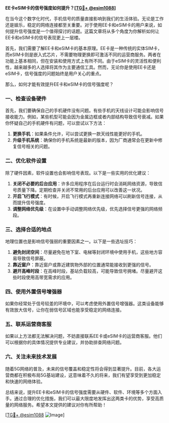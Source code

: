 **EE卡eSIM卡的信号强度如何提升？[[TG💪+ @esim1088](https://t.me/s/esim1088)]**

在当今这个数字化时代，手机信号的质量直接影响到我们的生活体验。无论是工作还是娱乐，稳定的网络连接都至关重要。对于使用EE卡和eSIM卡的用户来说，如何提升信号强度是一个值得探讨的话题。这篇文章将从多个角度为你解析如何让EE卡和eSIM卡的信号表现更上一层楼。

首先，我们需要了解EE卡和eSIM卡的基本原理。EE卡是一种传统的实体SIM卡，而eSIM卡则是嵌入式芯片，不需要物理更换即可激活不同的运营商服务。两者在功能上基本相同，但在安装和使用方式上有所不同。由于eSIM卡的灵活性和便利性，越来越多的人选择将其作为主要通信工具。然而，无论你是使用EE卡还是eSIM卡，信号强度的问题始终是用户关心的重点。

那么，如何才能有效提升EE卡和eSIM卡的信号强度呢？

### 一、检查设备硬件

首先，我们要确保自己的手机硬件没有问题。有些手机的天线设计可能会影响信号接收能力。例如，某些机型可能会因为金属边框或者内部结构导致信号衰减。如果你怀疑自己的手机硬件有问题，可以尝试以下方法：

1. **更换手机**：如果条件允许，可以尝试更换一款天线性能更好的手机。
2. **升级手机系统**：确保你的手机系统是最新的版本，因为厂商通常会在更新中修复信号相关的问题。

### 二、优化软件设置

除了硬件因素，软件设置也会影响信号表现。以下是一些实用的优化建议：

1. **关闭不必要的后台应用**：许多应用程序在后台运行时会消耗网络资源，导致信号质量下降。定期检查并关闭不常用的后台应用可以改善这一状况。
2. **开启飞行模式**：有时候，开启飞行模式再重新连接网络可以刷新信号连接，从而提升信号强度。
3. **调整网络优先级**：在设置中手动调整网络优先级，优先选择信号更强的网络频段。

### 三、选择合适的地点

地理位置也是影响信号强弱的重要因素之一。以下是一些选址技巧：

1. **避免封闭空间**：尽量避免在地下室、电梯等封闭环境中使用手机，这些地方容易导致信号屏蔽。
2. **靠近窗户**：靠近窗户或靠近建筑物外部的位置通常能接收到更强的信号。
3. **避开高峰时段**：在高峰时段，基站负载较高，可能导致信号拥堵。尽量避开这些时段使用高带宽需求的应用。

### 四、使用外置信号增强器

如果你经常处于信号较差的环境中，可以考虑使用外置信号增强器。这类设备能够有效放大信号，让你在弱信号区域也能享受稳定的网络连接。

### 五、联系运营商客服

如果以上方法都无法解决问题，不妨直接联系EE卡或eSIM卡的运营商客服。他们可以根据你的具体情况提供专业建议，并协助排查网络问题。

### 六、关注未来技术发展

随着5G网络的普及，未来的信号覆盖和稳定性将会得到显著提升。目前，各大运营商都在积极布局5G基站建设，这意味着不久的将来，我们有望享受到更加稳定和快速的网络体验。

总结来说，提升EE卡和eSIM卡的信号强度需要从硬件、软件、环境等多个方面入手。通过合理的优化措施，我们可以最大限度地发挥出这两类卡的优势，享受高质量的网络服务。希望本文提供的建议对你有所帮助！

[[TG💪+ @esim1088](https://t.me/s/esim1088) ![Image](https://i.postimg.cc/4NQfJmqS/Snipaste-2025-05-13-00-14-12.png)]